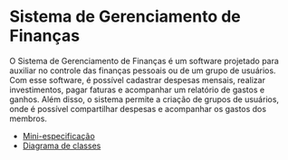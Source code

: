# Sistema de Gerenciamento de Finanças

O Sistema de Gerenciamento de Finanças é um software projetado para auxiliar no controle das finanças pessoais ou de um grupo de usuários. Com esse software, é possível cadastrar despesas mensais, realizar investimentos, pagar faturas e acompanhar um relatório de gastos e ganhos. Além disso, o sistema permite a criação de grupos de usuários, onde é possível compartilhar despesas e acompanhar os gastos dos membros.

- [Mini-especificação](https://drive.google.com/file/d/1phQVAEJfwkT4cYNqGCgtn9Ek2jN9l8Go/view?usp=sharing)
- [Diagrama de classes](https://drive.google.com/file/d/1xqdlt5OWrsxM2xTYLsFDK0hHiAHUjY_t/view?usp=sharing)
